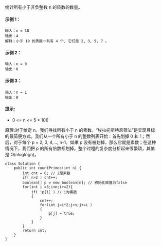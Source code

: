 统计所有小于非负整数 n 的质数的数量。

#### 示例 1：
```
输入：n = 10
输出：4
解释：小于 10 的质数一共有 4 个, 它们是 2, 3, 5, 7 。
```

#### 示例 2：
```
输入：n = 0
输出：0
```

#### 示例 3：
```
输入：n = 1
输出：0
```

#### 提示:
* 0 <= n <= 5 * 106


原理:对于给定 n，我们寻找所有小于 n 的素数。“埃拉托斯特尼筛法”是实现目标的最简便方式。我们从一个所有小于 n 的整数列表开始：首先划掉 0 和 1；然后，对于每个 p = 2, 3, 4,…, n-1，如果 p 没有被划掉，那么它就是素数；在这种情况下，我们把 p 的所有倍数都划掉。整个过程的复杂度分析起来很繁琐，其值是 O(nloglogn)。

```
class Solution {
    public int countPrimes(int n) {
        int cnt = 0; // 2是素数
        if( n>2 ) cnt++; 
        boolean[] p = new boolean[n]; // 初始化赋值为false
        for(int i =3;i<n;i+=2){
            if( !p[i] ) // i为素数
            {
                cnt++;
                for(int j=i*2;j<n;j+=i )
                {
                    p[j] = true;
                }
            }
        }
        return cnt;
    }
}
```
